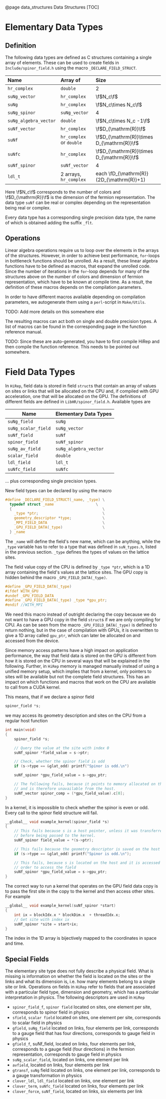 @page data_structures Data Structures
[TOC]
# Elementary Data Types

## Definition
The following data types are defined as C structures containing a single array of elements. These can be used to create fields in `Include/spinor_field.h` using the macro `_DECLARE_FIELD_STRUCT`. 


| Name                   | Array of                 | Size                                             |
|:-----------------------|:-------------------------|:-------------------------------------------------|
| `hr_complex`           | `double`			            | 2				                                         |
| `suNg_vector`          | `hr_complex`		          | \f$N_c\f$			                                   |
| `suNg`	               | `hr_complex`           	| \f$N_c\times N_c\f$                              |
| `suNg_spinor`          | `suNg_vector`            | 4                                                |
| `suNg_algebra_vector`  | `double`                 | \f$N_c\times N_c -1\f$                           |
| `suNf_vector`          | `hr_complex`             | \f$D_{\mathrm{R}}\f$                             |
| `suNf`                 | `hr_complex` or `double` | \f$D_{\mathrm{R}}\times D_{\mathrm{R}}\f$        |
| `suNfc`                | `hr_complex`             | \f$D_{\mathrm{R}}\times D_{\mathrm{R}}\f$        |
| `suNf_spinor`          | `suNf_vector`            | 4                                                |
| `ldl_t`                | 2 arrays, `hr_complex`   | each \fD_{\mathrm{R}}(2D_{\mathrm{R}}+1)         |

Here \f$N_c\f$ corresponds to the number of colors and \f$D_{\mathrm{R}}\f$ is the dimension of the fermion representation. The data type `suNf` can be real or complex depending on the representation being real or complex. 

Every data type has a corresponding single precision data type, the name of which is obtained adding the suffix `_flt`.

## Operations

Linear algebra operations require us to loop over the elements in the arrays of the structures. However, in order to achieve best performance, `for`-loops in bottleneck functions should be unrolled. As a result, these linear algebra functions have to be defined as macros, that expand the unrolled code. Since the number of iterations in the `for`-loop depends for many of the structures above on the number of colors and dimension of fermion representation, which have to be known at compile time. As a result, the definition of these macros depends on the compilation parameters. 

In order to have different macros available depending on compilation parameters, we autogenerate them using a `perl`-script in `Make/Utils`. 


TODO: Add more details on this somewhere else

The resulting macros can act both on single and double precision types. A list of macros can be found in the corresponding page in the function reference manual.

TODO: Since these are auto-generated, you have to first compile HiRep and then compile the function reference. This needs to be pointed out somewhere.

# Field Data Types

In ```HiRep```, field data is stored in field ```struct```s that contain an array of values on sites or links that will be allocated on the CPU and, if compiled with GPU acceleration, one that will be allocated on the GPU. The definitions of different fields are defined in ```LibHR/spinor_field.h```. Available types are

| Name               | Elementary Data Types        |
|--------------------|------------------------------|
| `suNg_field`       | `suNg`                       |
| `suNg_scalar_field`| `suNg_vector`                |
| `suNf_field`       | `suNf`                       |
| `spinor_field`     | `suNf_spinor`                |
| `suNg_av_field`    | `suNg_algebra_vector`        |
| `scalar_field`     | `double`                     |
| `ldl_field`        | `ldl_t`                      |
| `suNfc_field`      | `suNfc`                      |

... plus corresponding single precision types.

New field types can be declared by using the macro

```c
#define _DECLARE_FIELD_STRUCT(_name, _type) \
  typedef struct _name                   \
  {                                         \
    _type *ptr;                             \
    geometry_descriptor *type;              \
    _MPI_FIELD_DATA                         \
    _GPU_FIELD_DATA(_type)                  \
  } _name
```

The ```_name``` will define the field's new name, which can be anything, while the ```_type``` variable has to refer to a type that was defined in `suN_types.h`, listed in the previous section. ```_type``` defines the types of values on the lattice sites.

The field value copy of the CPU is defined by ```_type *ptr```, which is a 1D array containing the field's values at the lattice sites. The GPU copy is hidden behind the macro ```_GPU_FIELD_DATA(_type)```.

```c
#define _GPU_FIELD_DATA(_type)
#ifdef WITH_GPU
#undef _GPU_FIELD_DATA
#define _GPU_FIELD_DATA(_type) _type *gpu_ptr;
#endif //WITH_MPI
```

We need this macro instead of outright declaring the copy because we do not want to have a GPU copy in the field ```struct```s if we are only compiling for CPU. As can be seen from the macro ```_GPU_FIELD_DATA(_type)``` is defined to return nothing, but in the case of compilation with GPUs, it is overwritten to give a 1D array called ```gpu_ptr```, which can later be allocated on and accessed from the device.

Since memory access patterns have a high impact on application performance, the way that field data is stored on the GPU is different from how it is stored on the CPU in several ways that will be explained in the following. Further, in ```HiRep``` memory is managed manually instead of using a unified memory setup, which implies that from a kernel, only pointers to sites will be available but not the complete field structures. This has an impact on which functions and macros that work on the CPU are available to call from a CUDA kernel.

This means, that if we declare a spinor field

```c
spinor_field *s;
```

we may access its geometry description and sites on the CPU from a regular host function

```c
int main(void)
{
    spinor_field *s;

    // Query the value at the site with index 0
    suNf_spinor *field_value = s->ptr;

    // Check, whether the spinor field is odd
    if (s->type == &glat_odd) printf("Spinor is odd.\n")

    suNf_spinor *gpu_field_value = s->gpu_ptr;

    // The following fails, because it points to memory allocated on the GPU
    // and is therefore unavailable from the host.
    suNf_vector spinor_comp = (*gpu_field_value).c[0];
}
```

In a kernel, it is impossible to check whether the spinor is even or odd. Every call to the spinor field structure will fail.

```c
__global__ void example_kernel(spinor_field *s)
{
    // This fails because s is a host pointer, unless it was transferred
    // before being passed to the kernel.
    suNf_spinor field_value = *(s->ptr);

    // This fails because the geometry descriptor is saved on the host
    if (s->type == &glat_odd) printf("Spinor is odd.\n");

    // This fails, because s is located on the host and it is accessed in
    // order to access the field
    suNf_spinor *gpu_field_value = s->gpu_ptr;
}
```

The correct way to run a kernel that operates on the GPU field data copy is to pass the first site in the copy to the kernel and then access other sites. For example

```c
__global__ void example_kernel(suNf_spinor *start)
{
    int ix = blockIdx.x * blockDim.x  + threadIdx.x;
    // Get site with index ix
    suNf_spinor *site = start+ix;
}
```

The index in the 1D array is bijectively mapped to the coordinates in space and time.

## Special Fields

The elementary site type does not fully describe a physical field. What is missing is information on whether the field is located on the sites or the links and what its dimension is, i.e. how many elements belong to a single site or link. Operations on fields in `HiRep` refer to fields that are associated with a particular field type, dimension and geometry, which has a particular interpretation in physics. The following descriptors are used in `HiRep`

* `spinor_field_f`, `spinor field` located on sites, one element per site, corresponds to spinor field in physics
* `sfield`, `scalar field` located on sites, one element per site, corresponds to scalar field in physics
* `gfield`, `suNg_field` located on links, four elements per link, corresponds to a gauge field that has four directions, corresponds to gauge field in physics
* `gfield_f`, suNf_field, located on links, four elements per link, corresponds to a gauge field (four directions) in the fermion representation, corresponds to gauge field in physics
* `suNg_scalar_field`, located on links, one element per link
* `avfield`, located on links, four elements per link
* `gtransf`, `suNg` field located on links, one element per link, corresponds to a gauge transformation in physics
* `clover_ldl`, `ldl_field` located on links, one element per link
* `clover_term`, `suNfc_field` located on links, four elements per link
* `clover_force`, `suNf_field`, located on links, six elements per link

